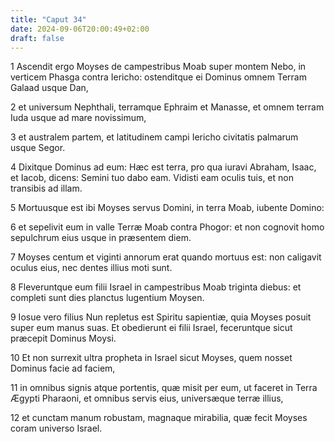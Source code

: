 ```yaml
---
title: "Caput 34"
date: 2024-09-06T20:00:49+02:00
draft: false
---
```



1 Ascendit ergo Moyses de campestribus Moab super montem Nebo, in verticem Phasga contra Iericho: ostenditque ei Dominus omnem Terram Galaad usque Dan,

2 et universum Nephthali, terramque Ephraim et Manasse, et omnem terram Iuda usque ad mare novissimum,

3 et australem partem, et latitudinem campi Iericho civitatis palmarum usque Segor.

4 Dixitque Dominus ad eum: Hæc est terra, pro qua iuravi Abraham, Isaac, et Iacob, dicens: Semini tuo dabo eam. Vidisti eam oculis tuis, et non transibis ad illam.

5 Mortuusque est ibi Moyses servus Domini, in terra Moab, iubente Domino:

6 et sepelivit eum in valle Terræ Moab contra Phogor: et non cognovit homo sepulchrum eius usque in præsentem diem.

7 Moyses centum et viginti annorum erat quando mortuus est: non caligavit oculus eius, nec dentes illius moti sunt.

8 Fleveruntque eum filii Israel in campestribus Moab triginta diebus: et completi sunt dies planctus lugentium Moysen.

9 Iosue vero filius Nun repletus est Spiritu sapientiæ, quia Moyses posuit super eum manus suas. Et obedierunt ei filii Israel, feceruntque sicut præcepit Dominus Moysi.

10 Et non surrexit ultra propheta in Israel sicut Moyses, quem nosset Dominus facie ad faciem,

11 in omnibus signis atque portentis, quæ misit per eum, ut faceret in Terra Ægypti Pharaoni, et omnibus servis eius, universæque terræ illius,

12 et cunctam manum robustam, magnaque mirabilia, quæ fecit Moyses coram universo Israel.

